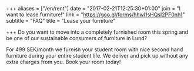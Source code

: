 +++
aliases = ["/en/rent"]
date = "2017-02-21T12:25:30+01:00"
join = "I want to lease furniture!"
link = "https://goo.gl/forms/hhwl1sHQsI2PF0nh1"
subtitle = "FAQ"
title = "Lease your furniture"

+++
Do you want to move into a completely furnished room this spring and be one of our sustainable consumers of furniture in Lund?

For 499 SEK/month we furnish your student room with nice second hand furniture during your entire student life. We deliver and pick up without any extra charges from you. Book your room today!
